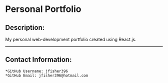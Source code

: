 
  
  # Personal Portfolio

  ## Description:

  My personal web-development portfolio created using React.js.

  ---

  ## Contact Information:
    *GitHub Username: jfisher396
    *GitHub Email: jfisher396@hotmail.com
  
